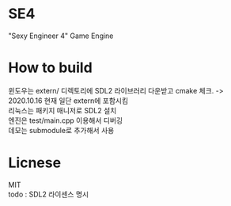 # SE4
"Sexy Engineer 4" Game Engine

# How to build
윈도우는 extern/ 디렉토리에 SDL2 라이브러리 다운받고 cmake 체크. -> 2020.10.16 현재 일단 extern에 포함시킴  
리눅스는 패키지 매니저로 SDL2 설치  
엔진은 test/main.cpp 이용해서 디버깅  
데모는 submodule로 추가해서 사용  

# Licnese
MIT  
todo : SDL2 라이센스 명시
